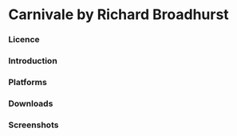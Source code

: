 # Carnivale by Richard Broadhurst

### Licence

### Introduction

### Platforms

### Downloads

### Screenshots

